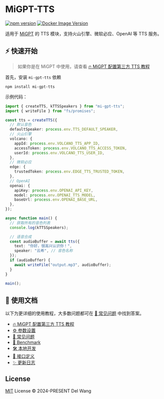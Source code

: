 # MiGPT-TTS

[![npm version](https://badge.fury.io/js/mi-gpt-tts.svg)](https://www.npmjs.com/package/mi-gpt-tts) [![Docker Image Version](https://img.shields.io/docker/v/idootop/mi-gpt-tts?color=%23086DCD&label=docker%20image)](https://hub.docker.com/r/idootop/mi-gpt-tts)

适用于 [MiGPT](https://github.com/idootop/mi-gpt) 的 TTS 模块，支持火山引擎、微软必应、OpenAI 等 TTS 服务。

## ⚡️ 快速开始

> 如果你是在 MiGPT 中使用，请查看 [🔥 MiGPT 配置第三方 TTS 教程](https://github.com/idootop/mi-gpt-tts/blob/main/docs/mi-gpt.md)

首先，安装 `mi-gpt-tts` 依赖

```shell
npm install mi-gpt-tts
```

示例代码：

```typescript
import { createTTS, kTTSSpeakers } from "mi-gpt-tts";
import { writeFile } from "fs/promises";

const tts = createTTS({
  // 默认音色
  defaultSpeaker: process.env.TTS_DEFAULT_SPEAKER,
  // 火山引擎
  volcano: {
    appId: process.env.VOLCANO_TTS_APP_ID,
    accessToken: process.env.VOLCANO_TTS_ACCESS_TOKEN,
    userId: process.env.VOLCANO_TTS_USER_ID,
  },
  // 微软必应
  edge: {
    trustedToken: process.env.EDGE_TTS_TRUSTED_TOKEN,
  },
  // OpenAI
  openai: {
    apiKey: process.env.OPENAI_API_KEY,
    model: process.env.OPENAI_TTS_MODEL,
    baseUrl: process.env.OPENAI_BASE_URL,
  },
});

async function main() {
  // 获取所有的音色列表
  console.log(kTTSSpeakers);

  // 语音合成
  const audioBuffer = await tts({
    text: "你好，很高兴认识你！",
    speaker: "云希", // 音色名称
  });
  if (audioBuffer) {
    await writeFile("output.mp3", audioBuffer);
  }
}

main();
```

## 📖 使用文档

以下为更详细的使用教程，大多数问题都可在 [💬 常见问题](https://github.com/idootop/mi-gpt-tts/blob/main/docs/faq.md) 中找到答案。

- [🔥 MiGPT 配置第三方 TTS 教程](https://github.com/idootop/mi-gpt-tts/blob/main/docs/mi-gpt.md)
- [⚙️ 参数设置](https://github.com/idootop/mi-gpt-tts/blob/main/docs/settings.md)
- [💬 常见问题](https://github.com/idootop/mi-gpt-tts/blob/main/docs/faq.md)
- [🚀 Benchmark](https://github.com/idootop/mi-gpt-tts/blob/main/docs/benchmark.md)
- [🛠️ 本地开发](https://github.com/idootop/mi-gpt-tts/blob/main/docs/development.md)
- [🔗 接口定义](https://github.com/idootop/mi-gpt-tts/blob/main/docs/api.md)
- [✨ 更新日志](https://github.com/idootop/mi-gpt-tts/blob/main/docs/changelog.md)

## License

[MIT](https://github.com/idootop/mi-gpt-tts/blob/main/LICENSE) License © 2024-PRESENT Del Wang
